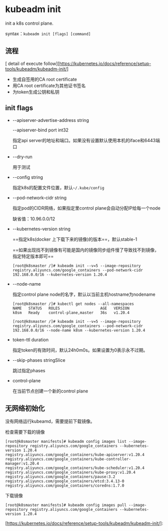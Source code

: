 # kubeadm init 

init a k8s control plane.

syntax：`kubeadm init [flags] [command]`

## 流程

 [ detail of execute follow][https://kubernetes.io/docs/reference/setup-tools/kubeadm/kubeadm-init/]

- 生成自签用的CA root certificate
- 用CA root certificate为其他证书签名
- 为token生成公钥和私钥

## init flags

- --apiserver-advertise-address string

  --apiserver-bind port int32

  指定api server的地址和端口。如果没有设置默认使用本机的iface和6443端口

- --dry-run

  用于测试

- --config string

  指定k8s的配置文件位置，默认`~/.kube/config`

- --pod-network-cidr string

  指定pod的CIDR网络，如果指定里control plane会自动分配IP给每一个node

  缺省值：10.96.0.0/12

- --kubernetes-version string

  ==指定k8s(docker 上下载下来的镜像)的版本==，默认stable-1

  ==如果出现找不到镜像有可能是国内的镜像同步组件慢了导致找不到镜像，指定特定版本即可==

  ```
  [root@k8smaster /]# kubeadm init --v=5 --image-repository registry.aliyuncs.com/google_containers --pod-network-cidr 192.168.0.0/16 --kubernetes-version 1.20.4
  ```

- --node-name

  指定control plane node的名字，默认以当前主机hostname为nodename

  ```
  [root@k8smaster /]# kubectl get nodes --all-namespaces 
  NAME   STATUS   ROLES                  AGE   VERSION
  k8sm   Ready    control-plane,master   36s   v1.20.4
  
  [root@k8smaster /]# kubeadm init --v=5 --image-repository registry.aliyuncs.com/google_containers --pod-network-cidr 192.168.0.0/16 --node-name k8sm --kubernetes-version 1.20.4
  ```

- token-ttl duration

  指定token的有效时间，默认24h0m0s。如果设置为0表示永不过期。

- --skip-phases stringSlice

  跳过指定phases

- control-plane

  在当前节点创建一个新的control plane

## 无网络初始化

没有网络运行kubeamd，需要提前下载镜像。

检查需要下载的镜像

```
[root@k8smaster manifests]# kubeadm config images list --image-repository registry.aliyuncs.com/google_containers --kubernetes-version 1.20.4
registry.aliyuncs.com/google_containers/kube-apiserver:v1.20.4
registry.aliyuncs.com/google_containers/kube-controller-manager:v1.20.4
registry.aliyuncs.com/google_containers/kube-scheduler:v1.20.4
registry.aliyuncs.com/google_containers/kube-proxy:v1.20.4
registry.aliyuncs.com/google_containers/pause:3.2
registry.aliyuncs.com/google_containers/etcd:3.4.13-0
registry.aliyuncs.com/google_containers/coredns:1.7.0
```

下载镜像

```
[root@k8smaster manifests]# kubeadm config images pull --image-repository registry.aliyuncs.com/google_containers --kubernetes-version 1.20.4
```



[https://kubernetes.io/docs/reference/setup-tools/kubeadm/kubeadm-init/]: 